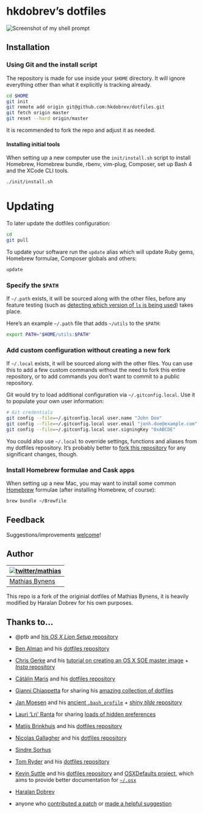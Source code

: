# hkdobrev’s dotfiles

![Screenshot of my shell prompt](http://i.imgur.com/EkEtphC.png)

## Installation

### Using Git and the install script

The repository is made for use inside your `$HOME` directory. It will ignore everything other than what it explicitly is tracking already.

``` bash
cd $HOME
git init
git remote add origin git@github.com:hkdobrev/dotfiles.git
git fetch origin master
git reset --hard origin/master
```

It is recommended to fork the repo and adjust it as needed.

#### Installing initial tools

When setting up a new computer use the `init/install.sh` script to install Homebrew, Homebrew bundle, rbenv, vim-plug, Composer, set up Bash 4 and the XCode CLI tools.

``` bash
./init/install.sh
```

# Updating

To later update the dotfiles configuration:

```bash
cd
git pull
```

To update your software run the `update` alias which will update Ruby gems, Homebrew formulae, Composer globals and others:

```bash
update
```

### Specify the `$PATH`

If `~/.path` exists, it will be sourced along with the other files, before any feature testing (such as [detecting which version of `ls` is being used](https://github.com/hkdobrev/dotfiles/blob/aff769fd75225d8f2e481185a71d5e05b76002dc/.aliases#L21-26)) takes place.

Here’s an example `~/.path` file that adds `~/utils` to the `$PATH`:

```bash
export PATH="$HOME/utils:$PATH"
```

### Add custom configuration without creating a new fork

If `~/.local` exists, it will be sourced along with the other files. You can use this to add a few custom commands without the need to fork this entire repository, or to add commands you don’t want to commit to a public repository.

Git would try to load additional configuration via `~/.gitconfig.local`. Use it to populate your own user information:

```bash
# Git credentials
git config --file=~/.gitconfig.local user.name "John Doe"
git config --file=~/.gitconfig.local user.email "jonh.doe@example.com"
git config --file=~/.gitconfig.local user.signingKey "0xABCDE"
```

You could also use `~/.local` to override settings, functions and aliases from my dotfiles repository. It’s probably better to [fork this repository](https://github.com/hkdobrev/dotfiles/fork) for any significant changes, though.

### Install Homebrew formulae and Cask apps

When setting up a new Mac, you may want to install some common [Homebrew](http://brew.sh/) formulae (after installing Homebrew, of course):

```bash
brew bundle ~/Brewfile
```

## Feedback

Suggestions/improvements
[welcome](https://github.com/hkdobrev/dotfiles/issues)!

## Author

| [![twitter/mathias](http://gravatar.com/avatar/24e08a9ea84deb17ae121074d0f17125?s=70)](http://twitter.com/mathias "Follow @mathias on Twitter") |
|---|
| [Mathias Bynens](http://mathiasbynens.be/) |

This repo is a fork of the originial dotfiles of Mathias Bynens, it is heavily modified by Haralan Dobrev for his own purposes.

## Thanks to…

* @ptb and [his _OS X Lion Setup_ repository](https://github.com/ptb/Mac-OS-X-Lion-Setup)
* [Ben Alman](http://benalman.com/) and his [dotfiles repository](https://github.com/cowboy/dotfiles)
* [Chris Gerke](http://www.randomsquared.com/) and his [tutorial on creating an OS X SOE master image](http://chris-gerke.blogspot.com/2012/04/mac-osx-soe-master-image-day-7.html) + [_Insta_ repository](https://github.com/cgerke/Insta)
* [Cãtãlin Mariş](https://github.com/alrra) and his [dotfiles repository](https://github.com/alrra/dotfiles)
* [Gianni Chiappetta](http://gf3.ca/) for sharing his [amazing collection of dotfiles](https://github.com/gf3/dotfiles)
* [Jan Moesen](http://jan.moesen.nu/) and his [ancient `.bash_profile`](https://gist.github.com/1156154) + [shiny _tilde_ repository](https://github.com/janmoesen/tilde)
* [Lauri ‘Lri’ Ranta](http://lri.me/) for sharing [loads of hidden preferences](http://osxnotes.net/defaults.html)
* [Matijs Brinkhuis](http://hotfusion.nl/) and his [dotfiles repository](https://github.com/matijs/dotfiles)
* [Nicolas Gallagher](http://nicolasgallagher.com/) and his [dotfiles repository](https://github.com/necolas/dotfiles)
* [Sindre Sorhus](http://sindresorhus.com/)
* [Tom Ryder](http://blog.sanctum.geek.nz/) and his [dotfiles repository](https://github.com/tejr/dotfiles)
* [Kevin Suttle](http://kevinsuttle.com/) and his [dotfiles repository](https://github.com/kevinSuttle/dotfiles) and [OSXDefaults project](https://github.com/kevinSuttle/OSXDefaults), which aims to provide better documentation for [`~/.osx`](http://mths.be/osx)
* [Haralan Dobrev](http://hkdobrev.com/)

* anyone who [contributed a patch](https://github.com/mathiasbynens/dotfiles/contributors) or [made a helpful suggestion](https://github.com/mathiasbynens/dotfiles/issues)
